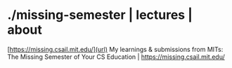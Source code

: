 # ./missing-semester | lectures | about
[https://missing.csail.mit.edu/](url)
My learnings &amp; submissions from MITs: The Missing Semester of Your CS Education | https://missing.csail.mit.edu/

